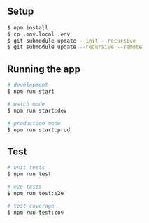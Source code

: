 ## Setup

```bash
$ npm install
$ cp .env.local .env
$ git submodule update --init --recursive
$ git submodule update --recursive --remote
```

## Running the app

```bash
# development
$ npm run start

# watch mode
$ npm run start:dev

# production mode
$ npm run start:prod
```

## Test

```bash
# unit tests
$ npm run test

# e2e tests
$ npm run test:e2e

# test coverage
$ npm run test:cov
```